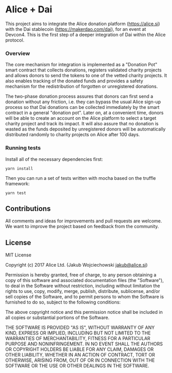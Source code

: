 # Alice + Dai

This project aims to integrate the Alice donation platform (<https://alice.si>) with the Dai stablecoin (https://makerdao.com/dai), for an event at Devcon4. This is the first step of a deeper integration of Dai within the Alice protocol.

### Overview

The core mechanism for integration is implemented as a "Donation Pot" smart contract that collects donations, registers validated charity projects and allows donors to send the tokens to one of the vetted charity projects. It also enables tracking of the donated funds and provides a safety mechanism for the redistribution of forgotten or unregistered donations.

The two-phase donation process assures that donors can first send a donation without any friction, i.e. they can bypass the usual Alice sign-up process so that Dai donations can be collected immediately by the smart contract in a general "donation pot". Later on, at a convenient time, donors will be able to create an account on the Alice platform to select a target charity project and track its impact. It will also assure that no donation is wasted as the funds deposited by unregistered donors will be automatically distributed randomly to charity projects on Alice after 100 days.

### Running tests

Install all of the necessary dependencies first:

    yarn install

Then you can run a set of tests written with mocha based on the truffle framework:

    yarn test

## Contributions

All comments and ideas for improvements and pull requests are welcome. We want to improve the project based on feedback from the community.

## License

MIT License

Copyright (c) 2017 Alice Ltd. (Jakub Wojciechowski jakub@alice.si)

Permission is hereby granted, free of charge, to any person obtaining a copy
of this software and associated documentation files (the "Software"), to deal
in the Software without restriction, including without limitation the rights
to use, copy, modify, merge, publish, distribute, sublicense, and/or sell
copies of the Software, and to permit persons to whom the Software is
furnished to do so, subject to the following conditions:

The above copyright notice and this permission notice shall be included in all
copies or substantial portions of the Software.

THE SOFTWARE IS PROVIDED "AS IS", WITHOUT WARRANTY OF ANY KIND, EXPRESS OR
IMPLIED, INCLUDING BUT NOT LIMITED TO THE WARRANTIES OF MERCHANTABILITY,
FITNESS FOR A PARTICULAR PURPOSE AND NONINFRINGEMENT. IN NO EVENT SHALL THE
AUTHORS OR COPYRIGHT HOLDERS BE LIABLE FOR ANY CLAIM, DAMAGES OR OTHER
LIABILITY, WHETHER IN AN ACTION OF CONTRACT, TORT OR OTHERWISE, ARISING FROM,
OUT OF OR IN CONNECTION WITH THE SOFTWARE OR THE USE OR OTHER DEALINGS IN THE
SOFTWARE.
